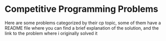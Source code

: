 # Competitive Programming Problems

Here are some problems categorized by their cp topic, some of them have a README file where you can find a brief explanation of the solution, and the link to the problem where i originally solved it
